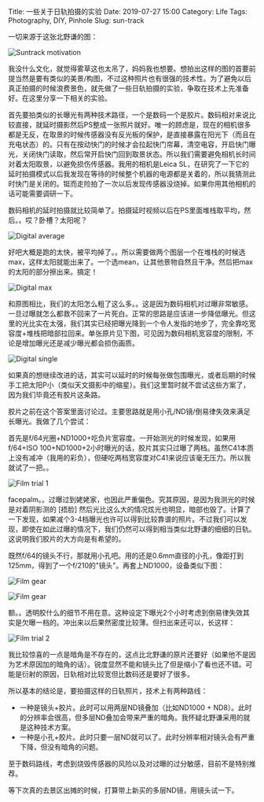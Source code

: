 Title: 一些关于日轨拍摄的实验
Date: 2019-07-27 15:00
Category: Life
Tags: Photography, DIY, Pinhole
Slug: sun-track

一切来源于这张北野谦的图：

![Suntrack motivation](/images/sun-track-motivation.jpg)

我没什么文化，就觉得雾草这也太吊了，妈妈我也想要。想拍出这样的图的首要前提当然是要有类似的美景/构图，不过这种照片也有很强的技术性。为了避免以后真正拍摄的时候浪费景色，就先做了一些日轨拍摄的实验，争取在技术上先准备好。在这里分享一下相关的实验。

首先要拍类似的长曝光有两种技术路径，一个是数码一个是胶片。数码相对来说比较直接，就延时摄影然后PS整成一张照片就好。唯一的顾虑是，现在的相机很多都是无反，在取景的时候传感器没有反光板的保护，是直接暴露在阳光下（而且在充电状态）的。只有在按动快门的时候才会拉起快门帘幕，清空电容，开启快门曝光，关闭快门读取，然后常开启快门回到取景状态。所以我们需要避免相机长时间对着太阳取景，以避免损伤传感器。我用的相机是Leica SL，在研究了一下它的延时拍摄模式以后我发现在等待的时候整个机器的电源都是关着的，所以我猜测此时快门是关闭的。铤而走险拍了一次以后发现传感器没烧掉。如果你用其他相机的话可能需要调研一下。

数码相机的延时拍摄就比较简单了。拍摄延时视频以后在PS里面堆栈取平均，然后。。哎？卧槽？太阳呢？

![Digital average](/images/sun-track-average.png)

好吧大概是跑的太快，被平均掉了。。所以需要做两个图层一个在堆栈的时候选max，这样太阳就能出来了。一个选mean，让其他景物自然且干净。然后把max的太阳的部分擦出来。搞定！

![Digital max](/images/sun-track-max.jpg)

和原图相比，我们的太阳怎么粗了这么多。。这是因为数码相机对过曝非常敏感。一旦过曝就怎么都救不回来了一片死白。正常的思路是应该进一步降低曝光。但这里的光比实在太强，我们其实已经把曝光降到一个令人发指的地步了，完全靠吃宽容度+堆栈把暗部拉回来。单张原片见下图，可见因为数码相机宽容度的限制，不论是增加曝光还是减少曝光都会损伤画质。

![Digital single](/images/sun-track-single.jpg)

如果真的想继续改进的话，其实可以延时的时候每张做包围曝光，或者后期的时候手工把太阳P小（类似天文摄影中的缩星）。我们这里暂时就不尝试这些方案了，因为我们毕竟还有胶片这条路。

胶片之前在这个答案里面讨论过。主要思路就是用小孔/ND镜/倒易律失效来满足长曝光。我做了几个尝试：

首先是f/64光圈+ND1000+吃负片宽容度。一开始测光的时候发现，如果用f/64+ISO 100+ND1000+2小时曝光的话，胶片其实只过曝了两档。虽然C41本质上没有减冲（我用的彩负），但硬吃两档宽容度对C41来说应该毫无压力。所以我就试了一把。。

![Film trial 1](/images/sun-track-film-1.jpg)

facepalm。。过曝过到姥姥家，也因此严重偏色。究其原因，是因为我测光的时候是对着阴影测的 [捂脸] 然后光比这么大的情况炫光也明显，暗部也毁了。计算了一下发现，如果减个3-4档曝光也许可以得到比较靠谱的照片。不过我们可以发现，即使在如此过曝的情况下，我们仍然可以得到相当类似北野谦的细细的日轨。这说明我们胶片的大方向是有希望的。

既然f/64的镜头不行，那就用小孔吧。用的还是0.6mm直径的小孔，像距打到125mm，得到了一个f/210的"镜头"。再套上ND1000，设备类似下图：

![Film gear](/images/sun-track-gear-1.jpg)

![Film gear](/images/sun-track-gear-2.jpg)

额。。透明胶什么的细节不用在意。这种设定下曝光2个小时考虑到倒易律失效其实是欠曝一档的。冲出来以后果然密度比较薄。但扫出来还可以，长这样：

![Film trial 2](/images/sun-track-film-2.jpg)

我比较惊喜的一点是暗角是不存在的，这点比北野谦的原片还要好（如果他不是因为艺术原因加的暗角的话）。锐度显然不能和镜头比了但是缩小了看也还不错。可能是衍射的原因，日轨相对比较宽但比数码还是要好了很多。

所以基本的结论是，要拍摄这样的日轨照片，技术上有两种路线：

* 一种是镜头+胶片。此时可以用两层ND镜叠加（比如ND1000 + ND8）。此时的分辨率会很高，但多层ND叠加会带来严重的暗角。我怀疑北野谦采用的就是这种技术方案。
* 一种是小孔+胶片。此时只要一层ND就可以了。此时分辨率相对镜头会有严重下降，但没有暗角的问题。

至于数码路线，考虑到烧毁传感器的风险以及对过曝的过分敏感，目前不是特别推荐。

等下次真的去景区出摊的时候，打算带上新买的多层ND镜，用镜头试一下。